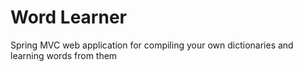 # Word Learner

Spring MVC web application for compiling your own dictionaries and learning words from them